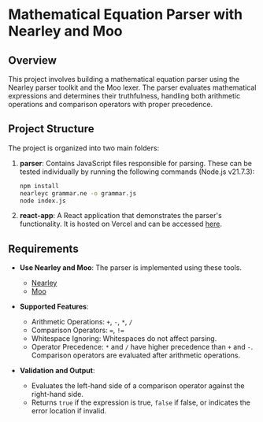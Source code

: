 # Mathematical Equation Parser with Nearley and Moo

## Overview

This project involves building a mathematical equation parser using the Nearley parser toolkit and the Moo lexer. The parser evaluates mathematical expressions and determines their truthfulness, handling both arithmetic operations and comparison operators with proper precedence.

## Project Structure

The project is organized into two main folders:

1. **parser**: Contains JavaScript files responsible for parsing. These can be tested individually by running the following commands (Node.js v21.7.3):

   ```bash
   npm install
   nearleyc grammar.ne -o grammar.js
   node index.js
   ```

2. **react-app**: A React application that demonstrates the parser's functionality. It is hosted on Vercel and can be accessed [here](https://nearley-moo-parser-sepia.vercel.app/).

## Requirements

- **Use Nearley and Moo**: The parser is implemented using these tools.

  - [Nearley](https://nearley.js.org/)
  - [Moo](https://github.com/no-context/moo)

- **Supported Features**:

  - Arithmetic Operations: `+`, `-`, `*`, `/`
  - Comparison Operators: `=`, `!=`
  - Whitespace Ignoring: Whitespaces do not affect parsing.
  - Operator Precedence: `*` and `/` have higher precedence than `+` and `-`. Comparison operators are evaluated after arithmetic operations.

- **Validation and Output**:
  - Evaluates the left-hand side of a comparison operator against the right-hand side.
  - Returns `true` if the expression is true, `false` if false, or indicates the error location if invalid.

